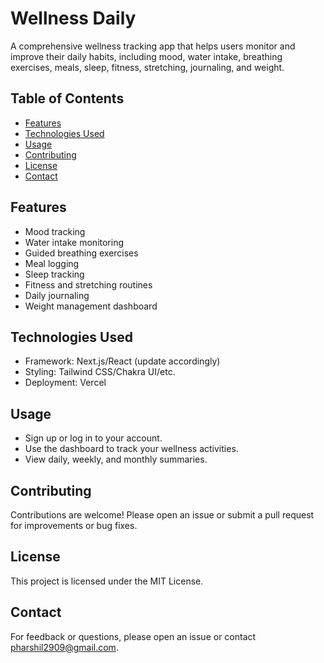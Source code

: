 # Wellness Daily

A comprehensive wellness tracking app that helps users monitor and improve their daily habits, including mood, water intake, breathing exercises, meals, sleep, fitness, stretching, journaling, and weight.

## Table of Contents

- [Features](#features)
- [Technologies Used](#technologies-used)
- [Usage](#usage)
- [Contributing](#contributing)
- [License](#license)
- [Contact](#contact)

## Features

- Mood tracking
- Water intake monitoring
- Guided breathing exercises
- Meal logging
- Sleep tracking
- Fitness and stretching routines
- Daily journaling
- Weight management dashboard

## Technologies Used

- Framework: Next.js/React (update accordingly)
- Styling: Tailwind CSS/Chakra UI/etc.
- Deployment: Vercel

## Usage

- Sign up or log in to your account.
- Use the dashboard to track your wellness activities.
- View daily, weekly, and monthly summaries.

## Contributing

Contributions are welcome! Please open an issue or submit a pull request for improvements or bug fixes.

## License

This project is licensed under the MIT License.

## Contact

For feedback or questions, please open an issue or contact pharshil2909@gmail.com.
